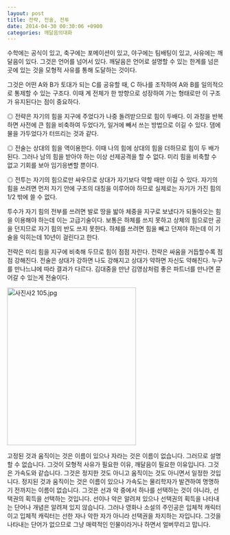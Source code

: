 ```yaml
---
layout: post
title: 전략, 전술, 전투
date: 2014-04-30 00:30:06 +0900
categories: 깨달음의대화
---
```

  


수학에는 공식이 있고, 축구에는 포메이션이 있고, 야구에는 팀배팅이 있고, 사유에는 깨달음이 있다. 그것은 언어를 넘어서 있다. 깨달음은 언어로 설명할 수 있는 한계를 넘은 곳에 있는 것을 모형적 사유를 통해 도달하는 것이다. 

  


그것은 어떤 A와 B가 토대가 되는 C를 공유할 때, C 하나를 조작하여 A와 B를 일의적으로 통제할 수 있는 구조다. 이때 계 전체가 한 방향으로 성장하여 가는 형태로만 이 구조가 유지된다는 점이 중요하다.

  


◎ 전략은 자기의 힘을 지구에 주었다가 나중 돌려받으므로 힘이 두배다. 이 과정을 반복하면 사전에 큰 힘을 비축하여 두었다가, 일거에 빼서 쓰는 방법으로 이길 수 있다. 댐에 물을 가두었다가 터뜨리는 것과 같다. 

  


◎ 전술는 상대의 힘을 역이용한다. 이때 나의 힘에 상대의 힘을 더하므로 힘이 두 배가 된다. 그러나 남의 힘을 받아야 하는 이상 선제공격을 할 수 없다. 미리 힘을 비축할 수 없고 기회를 보아 임기응변할 뿐이다. 

  


◎ 전투는 자기의 힘으로만 싸우므로 상대가 자기보다 약할 때만 이길 수 있다. 자기의 힘을 쓰려면 먼저 자기 안에 구조의 대칭을 이루어야 하므로 실제로는 자기가 가진 힘의 1/2 밖에 쓸 수 없다. 

  


투수가 자기 힘의 전부를 쓰려면 발로 땅을 밟아 체중을 지구로 보냈다가 되돌아오는 힘을 이용해야 하는데 이는 고급기술이다. 보통은 하체를 쓰지 못하고 상체의 힘으로만 공을 던지므로 자기 힘의 반도 쓰지 못한다. 하체를 쓰려면 힘을 빼고 던져야 하는데 이 기술을 익히는데 10년이 걸린다고 한다. 

  


전략은 미리 힘을 지구에 비축해 두므로 힘이 점점 자란다. 전략은 싸움을 거듭할수록 점점 강해진다. 전술은 상대가 강하면 나도 강해지고 상대가 약하면 자신도 약해진다. 누구를 만나느냐에 따라 결과가 다르다. 김대중을 만난 김영삼처럼 좋은 파트너를 만나면 묻어갈 수 있는게 전술이다. 

  



 <img src="assets/attach/images/198/689/469/사진사2 105.jpg" alt="사진사2 105.jpg" width="300" height="368" /> 

  


고정된 것과 움직이는 것은 이름이 있으나 자라는 것은 이름이 없습니다. 그러므로 설명할 수 없습니다. 그것이 모형적 사유가 필요한 이유, 깨달음이 필요한 이유입니다. 그것은 가속도와 같습니다. 그것은 정지한 것도 아니고 움직이는 것도 아니면서 일정한 것입니다. 정지된 것과 움직이는 것은 이름이 있으나 가속도는 물리학자가 발견하여 명명하기 전까지는 이름이 없습니다. 그것은 선과 악 중에서 하나를 선택하는 것이 아니라, 선택권의 획득을 선택하는 것입니다. 선이나 악은 알려져 있으나 선택권의 획득을 나타내는 단어나 개념은 알려져 있지 않습니다. 그러나 영화나 소설의 주인공은 입체적 캐릭터이고 입체적 캐릭터는 선한 자나 악한 자가 아니라 선택권을 차지하는 자입니다. 그것을 나타내는 단어가 없으므로 그냥 매력적인 인물이라거나 하면서 얼버무리고 맙니다.
